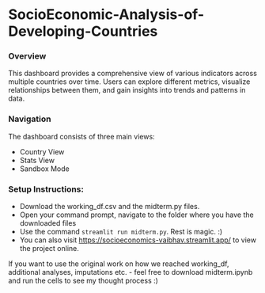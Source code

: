 # SocioEconomic-Analysis-of-Developing-Countries

### Overview
This dashboard provides a comprehensive view of various indicators across multiple countries over time. Users can explore different metrics, visualize relationships between them, and gain insights into trends and patterns in data.

### Navigation
The dashboard consists of three main views:

* Country View
* Stats View
* Sandbox Mode

### Setup Instructions:

* Download the working_df.csv and the midterm.py files.
* Open your command prompt, navigate to the folder where you have the downloaded files
* Use the command `streamlit run midterm.py`. Rest is magic. :)
* You can also visit https://socioeconomics-vaibhav.streamlit.app/ to view the project online.


If you want to use the original work on how we reached working_df, additional analyses, imputations etc. - feel free to download midterm.ipynb and run the cells to see my thought process :) 

